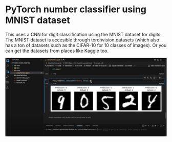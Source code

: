 # PyTorch number classifier using MNIST dataset

This uses a CNN for digit classification using the MNIST dataset for digits. The MNIST dataset is accesible through torchvision.datasets (which also has a ton of datasets such as the CIFAR-10 for 10 classes of images). Or you can get the datasets from places like Kaggle too.

![image showing classification demo](demo_image.png)
